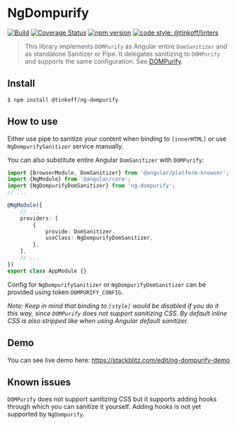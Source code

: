 # NgDompurify

[![Build](https://img.shields.io/travis/TinkoffCreditSystems/ng-dompurify.svg?branch=master&style=flat-square)](https://travis-ci.org/TinkoffCreditSystems/ng-dompurify)
[![Coverage Status](https://img.shields.io/coveralls/github/TinkoffCreditSystems/ng-dompurify?branch=master&style=flat-square)](https://coveralls.io/github/TinkoffCreditSystems/ng-dompurify?branch=master)
[![npm version](https://img.shields.io/npm/v/@tinkoff/ng-dompurify.svg?style=flat-square)](https://npmjs.com/package/@tinkoff/ng-dompurify)
[![code style: @tinkoff/linters](https://img.shields.io/badge/code%20style-%40tinkoff%2Flinters-blue?style=flat-square)](https://github.com/TinkoffCreditSystems/linters)

> This library implements `DOMPurify` as Angular entire `DomSanitizer` and as standalone Sanitizer or Pipe.
> It delegates sanitizing to `DOMPurify` and supports the same configuration. See [DOMPurify](https://github.com/cure53/DOMPurify).

## Install

```
$ npm install @tinkoff/ng-dompurify
```

## How to use

Either use pipe to sanitize your content when binding to `[innerHTML]` or use `NgDompurifySanitizer` service manually.

You can also substitute entire Angular `DomSanitizer` with `DOMPurify`:

```typescript
import {BrowserModule, DomSanitizer} from '@angular/platform-browser';
import {NgModule} from '@angular/core';
import {NgDompurifyDomSanitizer} from 'ng-dompurify';
// ...

@NgModule({
    // ...
    providers: [
        {
            provide: DomSanitizer,
            useClass: NgDompurifyDomSanitizer,
        },
    ],
    // ...
})
export class AppModule {}
```

Config for `NgDompurifySanitizer` or `NgDompurifyDomSanitizer` can be provided using token `DOMPURIFY_CONFIG`.

_Note: Keep in mind that binding to `[style]` would be disabled if you do it this way, since `DOMPurify` does not support sanitizing CSS. By default inline CSS is also stripped like when using Angular default sanitizer._

## Demo

You can see live demo here:
https://stackblitz.com/edit/ng-dompurify-demo

## Known issues

`DOMPurify` does not support sanitizing CSS but it supports adding hooks through which you can sanitize it yourself. Adding hooks is not yet supported by `NgDompurify`.
